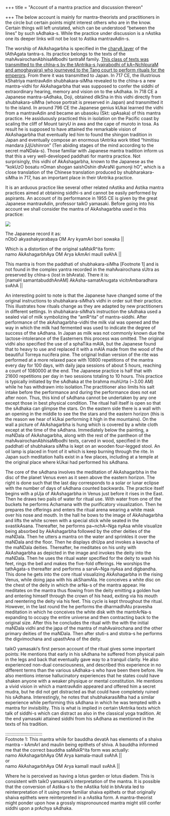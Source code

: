 +++
title = "Account of a mantra practice and discussion thereon"

+++
The below account is mainly for mantra-theorists and practitioners in
the circle but certain points might interest others who are in the know.
Certain things will left unstated, which can be understood “between the
lines” by such sAdhaka-s. While the practice under discussion is a
nAstika one its deeper links will not be lost to Astika mantravAdin-s.

The worship of AkAshagarbha is specified in the [charyA
layer](https://manasataramgini.wordpress.com/2009/02/16/nastika-notes-2/)
of the tAthAgata tantra-s. Its practice belongs to the texts of the
mahAvairochanAbhisaMbodhi tantraM family. [This class of texts was
transmitted to the chIna-s by the tAntrika-s (vajrabodhi of
kA\~NchIpuraM and amoghavajra) who journeyed to the Tang court to
perform rituals for the
emperors](https://manasataramgini.wordpress.com/2012/01/15/a-note-on-the-tantric-state-among-the-china-s-and-recovery-of-a-lost-vainayaka-ritual/).
From there it was transmitted to Japan. In 717 CE, the illustrious
kShatriya mantravAdin shubhakara-siMha revealed to the chIna-s a new
mantra-vidhi for AkAshagarbha that was supposed to confer the siddhi of
extraordinary hearing, memory and vision on to the sAdhaka. In 718 CE a
Japanese mantra-sAdhaka, Doji, obtained dIkSha in this vidhi directly
from shubhakara-siMha (whose portrait is preserved in Japan) and
transmitted it to the island. In around 796 CE the Japanese genius kUkai
learned the vidhi from a mantravAdin and became an ubasoku (Skt:
upAsaka) of this mantra practice. He assiduously practiced this in
isolation on the Pacific coast by scaling the cliff of Mount tairyU in
awa and the cape of muroto in tosa. As result he is supposed to have
attained the remarkable vision of AkAshagarbha that eventually led him
to found the shingon tradition in Japan and eventually compose an
enormous tAntrika work titled “himitisu mandara jUjUshinron” (Ten
abiding stages of the mind according to the secret maNDala-s). Those
familiar with Japanese mantra tradition inform us that this a very
well-developed paddhati for mantra practice. Not surprisingly, this
vidhi of AkAshagarbha, known to the Japanese as the “kokUzO bosatu nOman
shogan saishOshin dhAraNI gumonji hO”, which is a close translation of
the Chinese translation produced by shubharakara-siMha in 717, has an
important place in their tAntrika practice.

It is an arduous practice like several other related nAstika and Astika
mantra practices aimed at obtaining siddhi-s and cannot be easily
performed by aspirants. An account of its performance in 1955 CE is
given by the great Japanese mantravAdin, professor taikO yamasaki.
Before going into his account we shall consider the mantra of
AkAshagarbha used in this practice:

[![](https://lh5.googleusercontent.com/-QGC_1oNZK9g/UNvyT07SyaI/AAAAAAAAChQ/u68-EQ6xBKY/s400/AkAshagarbha.jpg)](https://picasaweb.google.com/lh/photo/EOaPhKA8J-_SBScyYOvZadMTjNZETYmyPJy0liipFm0?feat=embedwebsite)

The Japanese record it as:  
nObO akyashakyarabaya OM Ary kyamAri bori sowaka ||

Which is a distortion of the original saMskR^ita form:  
namo AkAshagarbhAya OM Arya kAmAri maulI svAhA ||

This mantra is from the paddhati of shubhakara-siMha \[Footnote 1\] and
is not found in the complex yantra recorded in the mahAvairochana sUtra
as preserved by chIna-s (lost in bhArata). There it is:  
\[namaH samantabuddhAnAM\] AkAsha-samatAnugata vicitrAmbaradhara svAhA
||

An interesting point to note is that the Japanese have changed some of
the original instructions to shubhakara-siMha’s vidhi in order suit
their practice. This illustrates how rituals change as they are adapted
by new practitioners in different settings. In shubhakara-siMha’s
instruction the sAdhaka used a sealed vial of milk symbolizing the
“amR^ita” of mantra-siddhi. After performance of the
akAshagarbha-vidhi the milk vial was opened and the way in which the
milk had fermented was used to indicate the degree of success of the
sAdhana. In Japan as milk was not commonly known due the
lactose-intolerance of the Easterners this process was omitted. The
original vidhi also specified the use of a sphaTika mAlA, but the
Japanese found that to heavy to use and replaced it with a mAlA made
from the wood of the beautiful Torreya nucifera pine. The original
Indian version of the rite was performed at a more relaxed pace with
10800 repetitions of the mantra every day for 100 days, with daily japa
sessions of about 5 hours, reaching a count of 1080000 at the end. The
Japanese practice is half that with 21600 repetitions per day in two
sessions totaling to 10 hours. This practice is typically initiated by
the sAdhaka at the brahma muhUrta (\~3.00 AM) while he has withdrawn
into isolation.The practitioner also limits his salt intake before the
performance and during the performance does not eat after noon. Thus,
this kind of sAdhana cannot be undertaken by any one except those in
best physical condition. The ritual hall itself is open so that the
sAdhaka can glimpse the stars. On the eastern side there is a wall with
an opening in the middle to see the the stars and the eastern horizon
(this is the reason we hear of kUkai performing it high in the
mountains). On the wall a picture of AkAshagarbha is hung which is
covered by a white cloth except at the time of the sAdhana. Immediately
below the painting, a maNDala of AkAshagarbha, along with the rest of
the pantheon of the mahAvairochanAbhisaMbodhi texts, carved in wood,
specified in the paddhati of shubhakara siMha is kept on an wooden
four-legged stool. An oil lamp is placed in front of it which is keep
burning through the rite. In Japan such meditation halls exist in a few
places, including at a temple at the original place where kUkai had
performed his sAdhana.

The core of the sAdhana involves the meditation of AkAshagarbha in the
disc of the planet Venus even as it seen above the eastern horizon. The
right is done such that the last day corresponds to a solar or lunar
eclipse with the number of days of sAdhana counted backwards. The
practice itself begins with a pUja of AkAshagarbha in Venus just before
it rises in the East. Then he draws two pails of water for ritual use.
With water from one of the buckets he performs Achamana with the
purificatory visualization. Then he prepares the offerings and enters
the ritual arena wearing a white mask over his nose and mouth. In the
hall he bows to the image of AkAshagarbha and lifts the white screen
with a special stick while seated in the svastikAsana. Thereafter, he
performs pa\~nchA\~Nga nyAsa while visualize being absorbed by
AkAshagarbha followed by the other deities of the maNDala. Then he
utters a mantra on the water and sprinkles it over the maNDala and the
floor. Then he displays dhUpa and invokes a kavacha of the maNDala
deities. Thereafter, he meditates on his unity with AkAshagarbha as
depicted in the image and invokes the deity into the maNDala. Then he
uses the ritual water specified for the deity to wash his feet, rings
the bell and makes the five-fold offerings. He worships the tathAgata-s
thereafter and performs a sarvA\~Nga nyAsa and digbandha. This done he
gets into the core ritual visualizing AkAshagarbha in the rising Venus,
while doing japa with his akShamAla. He conceives a white disc on the
chest of the deity in which the arNa-s of the mantra appear. He
meditates on the mantra thus flowing from the deity emitting a golden
hue and entering himself through the crown of his head, exiting via his
mouth and reentering the deity via his feet. This cycle is kept
throughout the ritual. However, in the last round the he performs the
dharmadhAtu pravesha meditation in which he conceives the white disk
with the mantrArNa-s expanding to occupy the entire universe and then
contracting back to the original size. After this he concludes the
ritual with the with the initial maNDala vidhi and the japa of the
mantra of mahAvairochana and the other primary deities of the maNDala.
Then after stuti-s and stotra-s he performs the digvimochana and
upasthAna of the deity.

taikO yamasaki’s first person account of the ritual gives some important
points: He mentions that early in his sAdhana he suffered from physical
pain in the legs and back that eventually gave way to a tranquil
clarity. He also experienced non-dual consciousness, and described this
experience in no different terms than the various sAdhaka-s who have
been there before. He also mentions intense hallucinatory experiences
that he states could have shaken anyone with a weaker physique or mental
constitution. He mentions a vivid vision in which a mantravAdin appeared
and offered him a secret mudra, but he did not get distracted as that
could have completely ruined his sAdhana. Interestingly, he notes that
shubhakarasiMha had a similar experience while performing this sAdhana
in which he was tempted with a mantra for invisibility. This is what is
implied in certain tAntrika texts which talk of siddhi-s which can
distract as also in the classical yoga tradition. At the end yamasaki
attained siddhi from his sAdhana as mentioned in the texts of his
tradition.

:::::::::::::::::::::::::::::  
Footnote 1: This mantra while for bauddha devatA has elements of a
shaiva mantra – kAmArI and maulin being epithets of shiva. A bauddha
informed me that the correct bauddha saMskR^ita form was actually:  
namo AkAshagarbhAya OM Arya kamala-maulI svAhA ||  
or  
namo AkAshagarbhAya OM Arya kamalI maulI svAhA ||

Where he is perceived as having a lotus garden or lotus diadem. This is
consistent with taikO yamasaki’s interpretation of the mantra. It is
possible that the conversion of Astika-s to the nAstika fold in bhArata
led to reinterpretation of it using more familiar shaiva epithets or
that originally shaiva epithets were reinterpreted in a nAstika form. A
mantra-theorist might ponder upon how a grossly mispronounced mantra
might still confer siddhi upon a prAchya sAdhaka.

